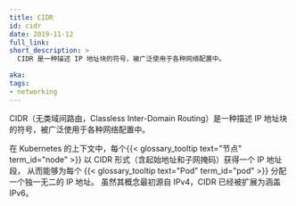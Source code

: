 ```yaml
---
title: CIDR
id: cidr
date: 2019-11-12
full_link: 
short_description: >
  CIDR 是一种描述 IP 地址块的符号，被广泛使用于各种网络配置中。

aka:
tags:
- networking
---
```


CIDR（无类域间路由，Classless Inter-Domain Routing）是一种描述
IP 地址块的符号，被广泛使用于各种网络配置中。


在 Kubernetes 的上下文中，每个{{< glossary_tooltip text="节点" term_id="node" >}}
以 CIDR 形式（含起始地址和子网掩码）获得一个 IP 地址段，
从而能够为每个 {{< glossary_tooltip text="Pod" term_id="pod" >}} 分配一个独一无二的 IP 地址。
虽然其概念最初源自 IPv4，CIDR 已经被扩展为涵盖 IPv6。
